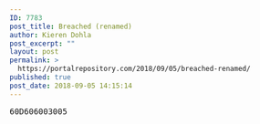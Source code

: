 ```yaml
---
ID: 7783
post_title: Breached (renamed)
author: Kieren Dohla
post_excerpt: ""
layout: post
permalink: >
  https://portalrepository.com/2018/09/05/breached-renamed/
published: true
post_date: 2018-09-05 14:15:14
---
```

<pre>60D606003005</pre>